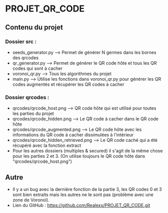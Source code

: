 ﻿# PROJET_QR_CODE
## Contenu du projet
### Dossier src :
- seeds_generator.py --> Permet de générer N germes dans les bornes des qrcodes
- qr_generator.py --> Permet de générer le QR code hôte et tous les QR codes qui sont à cacher
- voronoi_qr.py --> Tous les algorithmes du projet
- main.py --> Utilise les fonctions dans voronoi_qr.py pour générer les QR codes augmentés et récupérer les QR codes à cacher

### Dossier qrcodes :
- qrcodes/qrcode_host.png --> QR code hôte qui est utilisé pour toutes les parties du projet
- qrcodes/qrcode_hidden.png --> Le QR code à cacher dans le QR code hôte
- qrcodes/qrcode_augmented.png --> Le QR code hôte avec les informations du QR code à cacher dissimulées à l'intérieur
- qrcodes/qrcode_hidden_retrieved.png --> Le QR code caché qui a été récupéré avec la fonction extract
- Pour les autres dossiers (multiples & secured) il s'agit de la même chose pour les parties 2 et 3. (On utilise toujours le QR code hôte dans "qrcodes/qrcode_host.png")

## Autre
- Il y a un bug avec la dernière fonction de la partie 3, les QR codes 0 et 3 sont bien extraits mais les autres ne le sont pas (problème avec une zone de Voronoï).
- Lien du GitHub : https://github.com/Realexx/PROJET_QR_CODE.git
